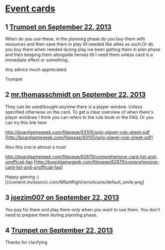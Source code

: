 # [Event cards](https://community.fantasyflightgames.com/topic/90830-event-cards/)

## 1 [Trumpet on September 22, 2013](https://community.fantasyflightgames.com/topic/90830-event-cards/?do=findComment&comment=872546)

When do you use these, in the planning phase do you buy them with resources and then save them in play till needed like allies as such.Or do you buy them when needed during play.ive been getting them in plan phase and then keeping them alongside heroes till I need them unless card is a immediate effect or something.

Any advice much appreciated.

Trumpet

## 2 [mr.thomasschmidt on September 22, 2013](https://community.fantasyflightgames.com/topic/90830-event-cards/?do=findComment&comment=872551)

They can be used/bought anytime there is a player window. Unless specified otherwise on the card. To get a clear overview of when there's player windows I think you can refers to the rule book or the FAQ. Or you can try this link here

http://boardgamegeek.com/filepage/93105/solo-player-rule-sheet-pdf [http://boardgamegeek.com/filepage/93105/solo-player-rule-sheet-pdf]

Also this one is almost a must

http://boardgamegeek.com/filepage/82879/comprehensive-card-list-and-unofficial-faq [http://boardgamegeek.com/filepage/82879/comprehensive-card-list-and-unofficial-faq]

Happy gaming :) [//content.invisioncic.com/Mfantflight/emoticons/default_smile.png]

## 3 [joezim007 on September 22, 2013](https://community.fantasyflightgames.com/topic/90830-event-cards/?do=findComment&comment=872552)

You pay for them and play them only when you want to use them. You don't need to prepare them during planning phase.

## 4 [Trumpet on September 22, 2013](https://community.fantasyflightgames.com/topic/90830-event-cards/?do=findComment&comment=872604)

Thanks for clarifying

